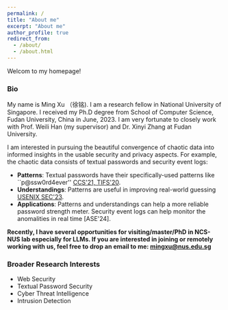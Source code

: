 ```yaml
---
permalink: /
title: "About me"
excerpt: "About me"
author_profile: true
redirect_from: 
  - /about/
  - /about.html
---
```


Welcom to my homepage!

### Bio
My name is Ming Xu （徐铭). I am a research fellow in National University of Singapore. I received my Ph.D degree from School of Computer Science, Fudan University, China in June, 2023. I am very fortunate to closely work with Prof. Weili Han (my supervisor) and Dr. Xinyi Zhang at Fudan University. 

I am interested in pursuing the beautiful convergence of chaotic data into informed insights in the usable security and privacy aspects. For example, the chaotic data consists of textual passwords and security event logs:

  - **Patterns**: Textual passwords have their specifically-used patterns like ``p@ssw0rd4ever'' [CCS'21, TIFS'20](https://dl.acm.org/doi/10.1145/3460120.3484743).
  - **Understandings**: Patterns are useful in improving real-world guessing [USENIX SEC'23](https://www.usenix.org/conference/usenixsecurity23/presentation/xu-ming).  
  - **Applications**: Patterns and understandings can help a more reliable password strength meter. Security event logs can help monitor the anomalities in real time [ASE'24]. 



**Recently, I have several opportunities for visiting/master/PhD in NCS-NUS lab especially for LLMs. If you are interested in joining or remotely working with us, feel free to drop an email to me: mingxu@nus.edu.sg**



### Broader Research Interests  

- Web Security  
- Textual Password Security
- Cyber Threat Intelligence
- Intrusion Detection 











